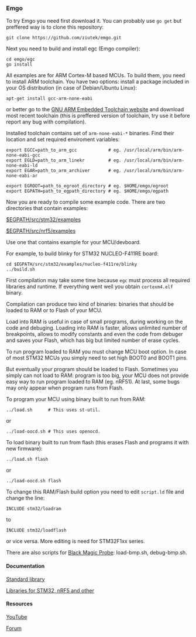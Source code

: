 ### Emgo

To try Emgo you need first download it. You can probably use `go get` but preffered way is to clone this repository:

	git clone https://github.com/ziutek/emgo.git

Next you need to build and install egc (Emgo compiler): 

    cd emgo/egc
    go install
  
All examples are for ARM Cortex-M based MCUs. To build them, you need to install ARM toolchain. You have two options: install a package included in your OS distribution (in case of Debian/Ubuntu Linux):

	apt-get install gcc-arm-none-eabi

or better go to the [GNU ARM Embedded Toolchain website](https://developer.arm.com/open-source/gnu-toolchain/gnu-rm) and download most recent toolchain (this is preffered version of toolchain, try use it before report any bug with compilation).

Installed toolchain contains set of `arm-none-eabi-*` binaries. Find their location and set required enviroment variables:

	export EGCC=path_to_arm_gcc            # eg. /usr/local/arm/bin/arm-none-eabi-gcc
	export EGLD=path_to_arm_linekr         # eg. /usr/local/arm/bin/arm-none-eabi-ld
	export EGAR=path_to_arm_archiver       # eg. /usr/local/arm/bin/arm-none-eabi-ar

	export EGROOT=path_to_egroot_directory # eg. $HOME/emgo/egroot
	export EGPATH=path_to_egpath_directory # eg. $HOME/emgo/egpath

Now you are ready to compile some example code. There are two directories that contain examples:

[$EGPATH/src/stm32/examples](https://github.com/ziutek/emgo/tree/master/egpath/src/stm32/examples)

[$EGPATH/src/nrf5/examples](https://github.com/ziutek/emgo/tree/master/egpath/src/nrf5/examples)

Use one that contains example for your MCU/devboard.

For example, to build blinky for STM32 NUCLEO-F411RE board:

	cd $EGPATH/src/stm32/examples/nucleo-f411re/blinky
    ../build.sh

First compilation may take some time because `egc` must process all required libraries and runtime. If everything went well you obtain `cortexm4.elf` binary.

Compilation can produce two kind of binaries: binaries that should be loaded to RAM or to Flash of your MCU.

Load into RAM is useful in case of small programs, during working on the code and debuging. Loading into RAM is faster, allows unlimited number of breakpoints, allows to modify constants and even the code from debuger and saves your Flash, which has big but limited number of erase cycles.

To run program loaded to RAM you must change MCU boot option. In case of most STM32 MCUs you simply need to set high BOOT0 and BOOT1 pins.

But eventually your program should be loaded to Flash. Sometimes you simply can not load to RAM: program is too big, your MCU does not provide easy way to run program loaded to RAM (eg. nRF51). At last, some bugs may only appear when program runs from Flash.

To program your MCU using binary built to run from RAM:

	../load.sh      # This uses st-util.

or

	../load-oocd.sh # This uses openocd.

To load binary built to run from flash (this erases Flash and programs it with new firmware):

	../load.sh flash

or

	../load-oocd.sh flash

To change this RAM/Flash build option you need to edit `script.ld` file and change the line:

	INCLUDE stm32/loadram

to

	INCLUDE stm32/loadflash

or vice versa. More editing is need for STM32F1xx series.

There are also scripts for [Black Magic Probe](https://github.com/blacksphere/blackmagic/wiki): load-bmp.sh, debug-bmp.sh.

#### Documentation

[Standard library](https://godoc.org/github.com/ziutek/emgo/egroot/src)

[Libraries for STM32, nRF5 and other](https://godoc.org/github.com/ziutek/emgo/egpath/src)

#### Resources

[YouTube](https://www.youtube.com/channel/UCAW4PLMDGO7_vY4sCG0jg6Q)

[Forum](https://groups.google.com/forum/#!forum/emgo)

